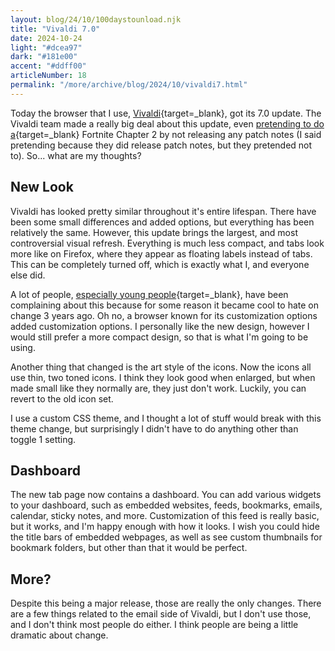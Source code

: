 ```yaml
---
layout: blog/24/10/100daystounload.njk
title: "Vivaldi 7.0"
date: 2024-10-24
light: "#dcea97"
dark: "#181e00"
accent: "#ddff00"
articleNumber: 18
permalink: "/more/archive/blog/2024/10/vivaldi7.html"
---
```

Today the browser that I use, [Vivaldi](https://vivaldi.com){target=_blank}, got its 7.0 update. The Vivaldi team made a really big deal about this update, even [pretending to do a](https://vivaldi.com/blog/read-all-about-vivaldi-7-0/){target=_blank} Fortnite Chapter 2 by not releasing any patch notes (I said pretending because they did release patch notes, but they pretended not to). So... what are my thoughts?

## New Look

Vivaldi has looked pretty similar throughout it's entire lifespan. There have been some small differences and added options, but everything has been relatively the same. However, this update brings the largest, and most controversial visual refresh. Everything is much less compact, and tabs look more like on Firefox, where they appear as floating labels instead of tabs. This can be completely turned off, which is exactly what I, and everyone else did.

A lot of people, [especially young people](https://old.reddit.com/r/vivaldibrowser/comments/1gb6dk8/no_no_no_no_no_no_no_no_no_noooooo/){target=_blank}, have been complaining about this because for some reason it became cool to hate on change 3 years ago. Oh no, a browser known for its customization options added customization options. I personally like the new design, however I would still prefer a more compact design, so that is what I'm going to be using.

Another thing that changed is the art style of the icons. Now the icons all use thin, two toned icons. I think they look good when enlarged, but when made small like they normally are, they just don't work. Luckily, you can revert to the old icon set.

I use a custom CSS theme, and I thought a lot of stuff would break with this theme change, but surprisingly I didn't have to do anything other than toggle 1 setting.

## Dashboard

The new tab page now contains a dashboard. You can add various widgets to your dashboard, such as embedded websites, feeds, bookmarks, emails, calendar, sticky notes, and more. Customization of this feed is really basic, but it works, and I'm happy enough with how it looks. I wish you could hide the title bars of embedded webpages, as well as see custom thumbnails for bookmark folders, but other than that it would be perfect.

## More?

Despite this being a major release, those are really the only changes. There are a few things related to the email side of Vivaldi, but I don't use those, and I don't think most people do either. I think people are being a little dramatic about change.